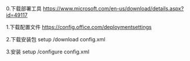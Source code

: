 0.下载部署工具
https://www.microsoft.com/en-us/download/details.aspx?id=49117

1.下载配置文件
https://config.office.com/deploymentsettings

2.下载安装包
setup /download config.xml

3.安装
setup /configure config.xml